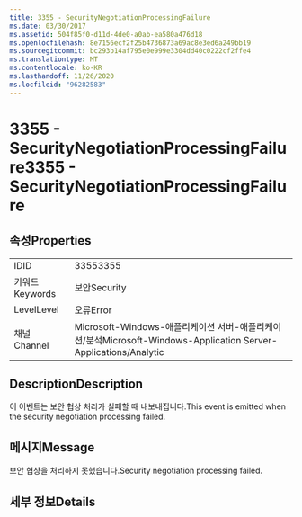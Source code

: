 ```yaml
---
title: 3355 - SecurityNegotiationProcessingFailure
ms.date: 03/30/2017
ms.assetid: 504f85f0-d11d-4de0-a0ab-ea580a476d18
ms.openlocfilehash: 8e7156ecf2f25b4736873a69ac8e3ed6a249bb19
ms.sourcegitcommit: bc293b14af795e0e999e3304dd40c0222cf2ffe4
ms.translationtype: MT
ms.contentlocale: ko-KR
ms.lasthandoff: 11/26/2020
ms.locfileid: "96282583"
---
```

# <a name="3355---securitynegotiationprocessingfailure"></a><span data-ttu-id="d2286-102">3355 - SecurityNegotiationProcessingFailure</span><span class="sxs-lookup"><span data-stu-id="d2286-102">3355 - SecurityNegotiationProcessingFailure</span></span>

## <a name="properties"></a><span data-ttu-id="d2286-103">속성</span><span class="sxs-lookup"><span data-stu-id="d2286-103">Properties</span></span>  
  
|||  
|-|-|  
|<span data-ttu-id="d2286-104">ID</span><span class="sxs-lookup"><span data-stu-id="d2286-104">ID</span></span>|<span data-ttu-id="d2286-105">3355</span><span class="sxs-lookup"><span data-stu-id="d2286-105">3355</span></span>|  
|<span data-ttu-id="d2286-106">키워드</span><span class="sxs-lookup"><span data-stu-id="d2286-106">Keywords</span></span>|<span data-ttu-id="d2286-107">보안</span><span class="sxs-lookup"><span data-stu-id="d2286-107">Security</span></span>|  
|<span data-ttu-id="d2286-108">Level</span><span class="sxs-lookup"><span data-stu-id="d2286-108">Level</span></span>|<span data-ttu-id="d2286-109">오류</span><span class="sxs-lookup"><span data-stu-id="d2286-109">Error</span></span>|  
|<span data-ttu-id="d2286-110">채널</span><span class="sxs-lookup"><span data-stu-id="d2286-110">Channel</span></span>|<span data-ttu-id="d2286-111">Microsoft-Windows-애플리케이션 서버-애플리케이션/분석</span><span class="sxs-lookup"><span data-stu-id="d2286-111">Microsoft-Windows-Application Server-Applications/Analytic</span></span>|  
  
## <a name="description"></a><span data-ttu-id="d2286-112">Description</span><span class="sxs-lookup"><span data-stu-id="d2286-112">Description</span></span>  

 <span data-ttu-id="d2286-113">이 이벤트는 보안 협상 처리가 실패할 때 내보내집니다.</span><span class="sxs-lookup"><span data-stu-id="d2286-113">This event is emitted when the security negotiation processing failed.</span></span>  
  
## <a name="message"></a><span data-ttu-id="d2286-114">메시지</span><span class="sxs-lookup"><span data-stu-id="d2286-114">Message</span></span>  

 <span data-ttu-id="d2286-115">보안 협상을 처리하지 못했습니다.</span><span class="sxs-lookup"><span data-stu-id="d2286-115">Security negotiation processing failed.</span></span>  
  
## <a name="details"></a><span data-ttu-id="d2286-116">세부 정보</span><span class="sxs-lookup"><span data-stu-id="d2286-116">Details</span></span>
